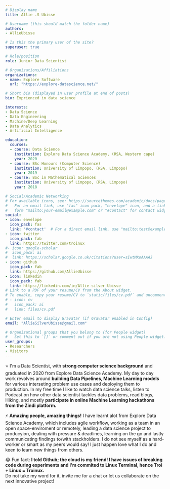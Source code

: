 ```yaml
---
# Display name
title: Allie .S Ubisse

# Username (this should match the folder name)
authors:
- AllieUbisse

# Is this the primary user of the site?
superuser: true

# Role/position
role: Junior Data Scientist

# Organizations/Affiliations
organizations:
- name: Explore Software
  url: "https://explore-datascience.net/"

# Short bio (displayed in user profile at end of posts)
bio: Exprienced in data science

interests:
- Data Science
- Data Engineering
- Machine/Deep Learning
- Data Analytics
- Artificial Intelligence

education:
  courses:
  - course: Data Science
    institution: Explore Data Science Academy, (RSA, Western cape)
    year: 2020
  - course: BSc Honours (Computer Science)
    institution: University of Limpopo, (RSA, Limpopo)
    year: 2019
  - course: BSc in Mathematical Sciences
    institution: University of Limpopo, (RSA, Limpopo)
    year: 2018

# Social/Academic Networking
# For available icons, see: https://sourcethemes.com/academic/docs/page-builder/#icons
#   For an email link, use "fas" icon pack, "envelope" icon, and a link in the
#   form "mailto:your-email@example.com" or "#contact" for contact widget.
social:
- icon: envelope
  icon_pack: fas
  link: '#contact'  # For a direct email link, use "mailto:test@example.org".
- icon: twitter
  icon_pack: fab
  link: https://twitter.com/troinux
#- icon: google-scholar
#  icon_pack: ai
#  link: https://scholar.google.co.uk/citations?user=sIwtMXoAAAAJ
- icon: github
  icon_pack: fab
  link: https://github.com/AllieUbisse
- icon: linkedin
  icon_pack: fab
  link: https://linkedin.com/in/Allie-silver-Ubisse
# Link to a PDF of your resume/CV from the About widget.
# To enable, copy your resume/CV to `static/files/cv.pdf` and uncomment the lines below.
# - icon: cv
#   icon_pack: ai
#   link: files/cv.pdf

# Enter email to display Gravatar (if Gravatar enabled in Config)
email: "AllieSilverUbisse@gmail.com"

# Organizational groups that you belong to (for People widget)
#   Set this to `[]` or comment out if you are not using People widget.
user_groups:
- Researchers
- Visitors
---
```



:star: I'm a Data Scientist, with **strong computer science background** and graduated in 2020 from Explore Data Science Academy. My day to day work revolves around **building Data Pipelines, Machine Learning models** for various interseting problem use cases and deploying them to production. In my free time I like to watch data science talks, listen to Podcast on how other data scientist tackles data problems, read blogs, Hiking, and mostly **participate in online Machine Learning hackathons from the Zindi platform.**

⚡ **Amazing people, amazing things!** I have learnt alot from Explore Data Science Academy, which includes agile workflow, working as a team in an open space-enviroment or remotely, leading a data science project to producyion, dealing with pressure & deadlines, learning on the go and lastly communicating findings to/with stackholders. I do not see myself as a hard-worker or smart as my peers would say! I just happen love what I do and keen to learn new things from others.

 :joy: Fun fact: **I told Github; the cloud is my friend! I have issues of breaking code during experiments and I'm commited to Linux Terminal, hence Troi + Linux = Troinux.** <br/>
Do not take my word for it, invite me for a chat or let us collaborate on the next innovative project!
